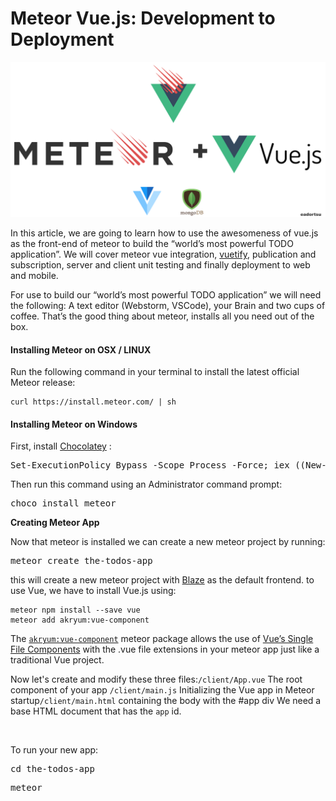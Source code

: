 # Meteor Vue.js: Development to Deployment
![Meteor Vue](https://github.com/eadortsu/meteor-vue/raw/master/meteorvue.png)


<div class="section-inner sectionLayout--insetColumn">
    <p name="d96b" class="graf graf--p graf-after--h3">In this article, we are going to learn how to use the awesomeness
        of vue.js as the front-end of meteor to build the “world’s most powerful TODO application”. We will cover meteor
        vue integration, <a
                href="https://medium.com/r/?url=https%3A%2F%2Fvuetifyjs.com%2Fen%2Fintroduction%2Fwhy-vuetify"
                data-href="https://medium.com/r/?url=https%3A%2F%2Fvuetifyjs.com%2Fen%2Fintroduction%2Fwhy-vuetify"
                class="markup--anchor markup--p-anchor" rel="noopener"
                data-tooltip="https://medium.com/r/?url=https%3A%2F%2Fvuetifyjs.com%2Fen%2Fintroduction%2Fwhy-vuetify"
                data-tooltip-position="bottom" data-tooltip-type="link" target="_blank">vuetify</a>, publication and
        subscription, server and client unit testing and finally deployment to web and mobile.</p>
    <p name="e3ab" class="graf graf--p graf-after--p">For use to build our “world’s most powerful TODO application” we
        will need the following: A text editor (Webstorm, VSCode), your Brain and two cups of coffee. That’s the good
        thing about meteor, installs all you need out of the box.</p><h4 name="b634"
                                                                         class="graf graf--h4 graf-after--p">Installing
    Meteor on OSX /&nbsp;LINUX</h4>
    <p name="192a" class="graf graf--p graf-after--h4">Run the following command in your terminal to install the latest
        official Meteor release:</p>
    <pre name="971e" class="graf graf--pre graf-after--p"><code class="markup--code markup--pre-code">curl https://install.meteor.com/ | sh</code></pre>
    <h4 name="d7dd" class="graf graf--h4 graf-after--pre">Installing Meteor on&nbsp;Windows</h4>
    <p name="9c5b" class="graf graf--p graf-after--h4">First, install <a
            href="https://medium.com/r/?url=https%3A%2F%2Fchocolatey.org%2Finstall"
            data-href="https://medium.com/r/?url=https%3A%2F%2Fchocolatey.org%2Finstall"
            class="markup--anchor markup--p-anchor" rel="noopener"
            data-tooltip="https://medium.com/r/?url=https%3A%2F%2Fchocolatey.org%2Finstall"
            data-tooltip-position="bottom" data-tooltip-type="link" target="_blank">Chocolatey</a>&nbsp;:</p>
    <pre name="8a64" class="graf graf--pre graf-after--p">Set-ExecutionPolicy Bypass -Scope Process -Force; iex ((New-Object System.Net.WebClient).DownloadString('<a
            href="https://medium.com/r/?url=https%3A%2F%2Fchocolatey.org%2Finstall.ps1%27"
            data-href="https://medium.com/r/?url=https%3A%2F%2Fchocolatey.org%2Finstall.ps1'"
            class="markup--anchor markup--pre-anchor" rel="nofollow noopener" target="_blank">https://chocolatey.org/install.ps1'</a>))</pre>
    <p name="753f" class="graf graf--p graf-after--pre">Then run this command using an Administrator command prompt:</p>
    <pre name="4ccd" class="graf graf--pre graf-after--p">choco install meteor</pre>
    <p name="4185" class="graf graf--p graf-after--pre"><strong class="markup--strong markup--p-strong">Creating Meteor
        App</strong></p>
    <p name="282f" class="graf graf--p graf-after--p">Now that meteor is installed we can create a new meteor project by
        running:</p>
    <pre name="efb4" class="graf graf--pre graf-after--p">meteor create the-todos-app</pre>
    <p name="ebd7" class="graf graf--p graf-after--pre">this will create a new meteor project with <a
            href="https://medium.com/r/?url=http%3A%2F%2Fblazejs.org%2Fguide%2Fintroduction.html"
            data-href="https://medium.com/r/?url=http%3A%2F%2Fblazejs.org%2Fguide%2Fintroduction.html"
            class="markup--anchor markup--p-anchor" rel="noopener"
            data-tooltip="https://medium.com/r/?url=http%3A%2F%2Fblazejs.org%2Fguide%2Fintroduction.html"
            data-tooltip-position="bottom" data-tooltip-type="link" target="_blank">Blaze</a> as the default frontend.
        to use Vue, we have to install Vue.js using:</p>
    <pre name="cd4c" class="graf graf--pre graf-after--p"><code class="markup--code markup--pre-code">meteor npm install --save vue<br>meteor add akryum:vue-component</code></pre>
    <p name="6375" class="graf graf--p graf-after--pre">The <code class="markup--code markup--p-code"><a
            href="https://medium.com/r/?url=https%3A%2F%2Fgithub.com%2Fmeteor-vue%2Fvue-meteor%2Ftree%2Fmaster%2Fpackages%2Fvue-component"
            data-href="https://medium.com/r/?url=https%3A%2F%2Fgithub.com%2Fmeteor-vue%2Fvue-meteor%2Ftree%2Fmaster%2Fpackages%2Fvue-component"
            class="markup--anchor markup--p-anchor" rel="noopener"
            data-tooltip="https://medium.com/r/?url=https%3A%2F%2Fgithub.com%2Fmeteor-vue%2Fvue-meteor%2Ftree%2Fmaster%2Fpackages%2Fvue-component"
            data-tooltip-position="bottom" data-tooltip-type="link" target="_blank">akryum:vue-component</a></code>
        meteor package allows the use of <a
                href="https://medium.com/r/?url=https%3A%2F%2Fvuejs.org%2Fv2%2Fguide%2Fsingle-file-components.html"
                data-href="https://medium.com/r/?url=https%3A%2F%2Fvuejs.org%2Fv2%2Fguide%2Fsingle-file-components.html"
                class="markup--anchor markup--p-anchor" rel="noopener"
                data-tooltip="https://medium.com/r/?url=https%3A%2F%2Fvuejs.org%2Fv2%2Fguide%2Fsingle-file-components.html"
                data-tooltip-position="bottom" data-tooltip-type="link" target="_blank">Vue’s Single File Components</a>
        with the&nbsp;.vue file extensions in your meteor app just like a traditional Vue project.</p>
    <p name="5a06" class="graf graf--p graf-after--p">Now let's create and modify these three files:<code
            class="markup--code markup--p-code">/client/App.vue</code> The root component of your app <code
            class="markup--code markup--p-code">/client/main.js</code> Initializing the Vue app in Meteor startup<code
            class="markup--code markup--p-code">/client/main.html</code> containing the body with the #app div We need a
        base HTML document that has the <code class="markup--code markup--p-code">app</code> id.</p>
    <p name="dcb8" class="graf graf--p graf--empty graf-after--p" data-scroll="native"><br></p>
    <p name="2df6" class="graf graf--p graf-after--p">To run your new app:</p>
    <pre name="4241" class="graf graf--pre graf-after--p">cd the-todos-app</pre>
    <pre name="1dfe" class="graf graf--pre graf-after--pre">meteor</pre>
    <p name="41af" class="graf graf--p graf--empty graf-after--pre graf--trailing"><br></p></div>
